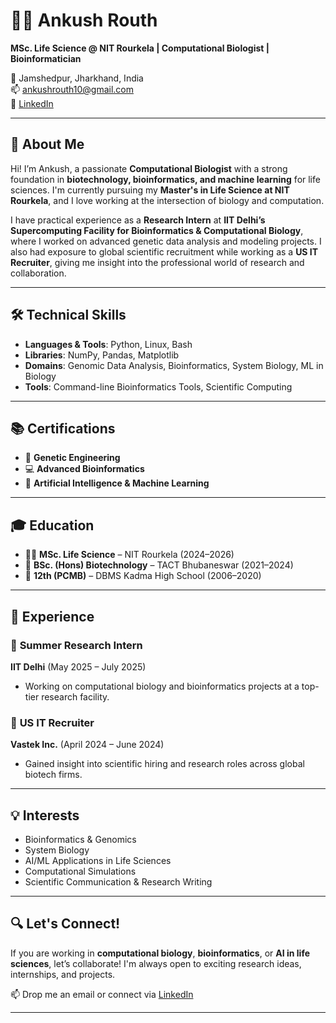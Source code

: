 # 👨‍🔬 Ankush Routh

**MSc. Life Science @ NIT Rourkela | Computational Biologist | Bioinformatician**

📍 Jamshedpur, Jharkhand, India  
📫 [ankushrouth10@gmail.com](mailto:ankushrouth10@gmail.com)  
🔗 [LinkedIn](https://www.linkedin.com/in/ankushrouth)

---

## 🧬 About Me

Hi! I’m Ankush, a passionate **Computational Biologist** with a strong foundation in **biotechnology, bioinformatics, and machine learning** for life sciences. I'm currently pursuing my **Master's in Life Science at NIT Rourkela**, and I love working at the intersection of biology and computation.

I have practical experience as a **Research Intern** at **IIT Delhi’s Supercomputing Facility for Bioinformatics & Computational Biology**, where I worked on advanced genetic data analysis and modeling projects. I also had exposure to global scientific recruitment while working as a **US IT Recruiter**, giving me insight into the professional world of research and collaboration.

---

## 🛠️ Technical Skills

- **Languages & Tools**: Python, Linux, Bash
- **Libraries**: NumPy, Pandas, Matplotlib
- **Domains**: Genomic Data Analysis, Bioinformatics, System Biology, ML in Biology
- **Tools**: Command-line Bioinformatics Tools, Scientific Computing

---

## 📚 Certifications

- 🧬 **Genetic Engineering**
- 💻 **Advanced Bioinformatics**
- 🤖 **Artificial Intelligence & Machine Learning**

---

## 🎓 Education

- 🧑‍🔬 **MSc. Life Science** – NIT Rourkela (2024–2026)
- 🔬 **BSc. (Hons) Biotechnology** – TACT Bhubaneswar (2021–2024)
- 🏫 **12th (PCMB)** – DBMS Kadma High School (2006–2020)

---

## 🧪 Experience

### 🔹 **Summer Research Intern**  
**IIT Delhi** (May 2025 – July 2025)  
- Working on computational biology and bioinformatics projects at a top-tier research facility.

### 🔹 **US IT Recruiter**  
**Vastek Inc.** (April 2024 – June 2024)  
- Gained insight into scientific hiring and research roles across global biotech firms.

---

## 💡 Interests

- Bioinformatics & Genomics  
- System Biology  
- AI/ML Applications in Life Sciences  
- Computational Simulations  
- Scientific Communication & Research Writing  

---

## 🔍 Let's Connect!

If you are working in **computational biology**, **bioinformatics**, or **AI in life sciences**, let’s collaborate! I'm always open to exciting research ideas, internships, and projects.

📫 Drop me an email or connect via [LinkedIn](https://www.linkedin.com/in/ankushrouth)

---
